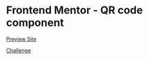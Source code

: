 # Frontend Mentor - QR code component
[Preview Site](https://jagpratap.github.io/QRCodeComponent)

[Challenge](https://www.frontendmentor.io/challenges/qr-code-component-iux_sIO_H)